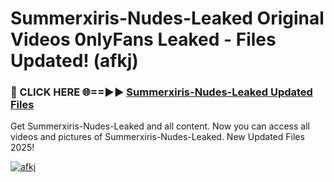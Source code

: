 # Summerxiris-Nudes-Leaked Original Videos 0nlyFans Leaked - Files Updated! (afkj)

<h3>🔴 CLICK HERE 🌐==►► <a href="https://tinyurl.com/yc6ubb5a" rel="nofollow">Summerxiris-Nudes-Leaked Updated Files</a></h3>

Get Summerxiris-Nudes-Leaked and all content. Now you can access all videos and pictures of Summerxiris-Nudes-Leaked. New Updated Files 2025!

[![afkj](https://i.imgur.com/7eu0CRL.gif)](https://tinyurl.com/yc6ubb5a)
